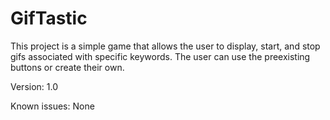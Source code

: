 # GifTastic
This project is a simple game that allows the user to display, start, and stop gifs associated with specific keywords.
The user can use the preexisting buttons or create their own.

Version: 1.0

Known issues: None
